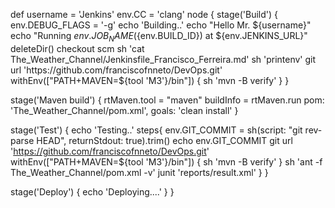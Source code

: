 def username = 'Jenkins'
env.CC = 'clang'
node {
	stage('Build') {
		env.DEBUG_FLAGS = '-g'
		echo 'Building..'
		echo "Hello Mr. ${username}"
		echo "Running ${env.JOB_NAME} (${env.BUILD_ID}) at ${env.JENKINS_URL}"
		deleteDir()
		checkout scm
		sh 'cat The_Weather_Channel/Jenkinsfile_Francisco_Ferreira.md'
		sh 'printenv'
		git url 'https://github.com/franciscofnneto/DevOps.git'
		withEnv(["PATH+MAVEN=${tool 'M3'}/bin"]) {
      		sh 'mvn -B verify'
      		}
	}


   stage('Maven build') {
   	rtMaven.tool = "maven"
        buildInfo = rtMaven.run pom: 'The_Weather_Channel/pom.xml', goals: 'clean install'
    }
	
stage('Test') {
		echo 'Testing..'
		steps{
			env.GIT_COMMIT = sh(script: "git rev-parse HEAD", returnStdout: true).trim()
			echo env.GIT_COMMIT
			git url 'https://github.com/franciscofnneto/DevOps.git'
			withEnv(["PATH+MAVEN=${tool 'M3'}/bin"]) {
      			sh 'mvn -B verify'
      			}
			sh 'ant -f The_Weather_Channel/pom.xml -v'
			junit 'reports/result.xml'
			}
		}
	
stage('Deploy') {
		echo 'Deploying....'
	}
}
